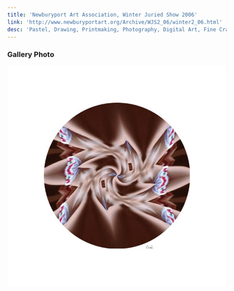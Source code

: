 ```yaml
---
title: 'Newburyport Art Association, Winter Juried Show 2006'
link: 'http://www.newburyportart.org/Archive/WJS2_06/winter2_06.html'
desc: 'Pastel, Drawing, Printmaking, Photography, Digital Art, Fine Crafts at the Sargent and Hartson Galleries'
---
```


### Gallery Photo

![Digital Mandala](assets/newburyport-2006.jpg)